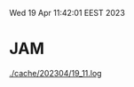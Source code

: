 Wed 19 Apr 11:42:01 EEST 2023
# JAM
<a href='./cache/202304/19_11.log'>./cache/202304/19_11.log</a>
